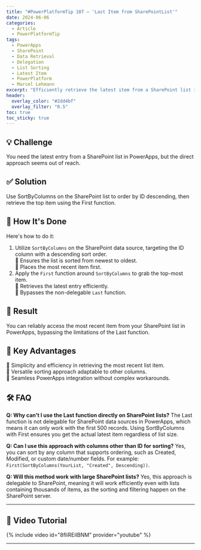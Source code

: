 ```yaml
---
title: "#PowerPlatformTip 107 – 'Last Item from SharePointList'"
date: 2024-06-06
categories:
  - Article
  - PowerPlatformTip
tags:
  - PowerApps
  - SharePoint
  - Data Retrieval
  - Delegation
  - List Sorting
  - Latest Item
  - PowerPlatform
  - Marcel Lehmann
excerpt: "Efficiently retrieve the latest item from a SharePoint list in PowerApps using delegable sorting and the First function for reliable, scalable data access."
header:
  overlay_color: "#2dd4bf"
  overlay_filter: "0.5"
toc: true
toc_sticky: true
---
```


## 💡 Challenge
You need the latest entry from a SharePoint list in PowerApps, but the direct approach seems out of reach.

## ✅ Solution
Use SortByColumns on the SharePoint list to order by ID descending, then retrieve the top item using the First function.

## 🔧 How It's Done
Here's how to do it:
1. Utilize `SortByColumns` on the SharePoint data source, targeting the ID column with a descending sort order.  
   🔸 Ensures the list is sorted from newest to oldest.  
   🔸 Places the most recent item first.  
2. Apply the `First` function around `SortByColumns` to grab the top-most item.  
   🔸 Retrieves the latest entry efficiently.  
   🔸 Bypasses the non-delegable `Last` function.

## 🎉 Result
You can reliably access the most recent item from your SharePoint list in PowerApps, bypassing the limitations of the Last function.

## 🌟 Key Advantages
🔸 Simplicity and efficiency in retrieving the most recent list item.  
🔸 Versatile sorting approach adaptable to other columns.  
🔸 Seamless PowerApps integration without complex workarounds.

## 🛠️ FAQ

**Q: Why can't I use the Last function directly on SharePoint lists?**
The Last function is not delegable for SharePoint data sources in PowerApps, which means it can only work with the first 500 records. Using SortByColumns with First ensures you get the actual latest item regardless of list size.

**Q: Can I use this approach with columns other than ID for sorting?**
Yes, you can sort by any column that supports ordering, such as Created, Modified, or custom date/number fields. For example: `First(SortByColumns(YourList, "Created", Descending))`.

**Q: Will this method work with large SharePoint lists?**
Yes, this approach is delegable to SharePoint, meaning it will work efficiently even with lists containing thousands of items, as the sorting and filtering happen on the SharePoint server.

---

## 🎥 Video Tutorial
{% include video id="8fIiREiIBNM" provider="youtube" %}

---
